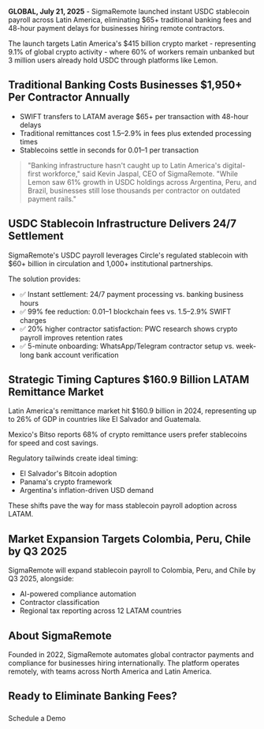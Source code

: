**GLOBAL, July 21, 2025** - SigmaRemote launched instant USDC stablecoin payroll across Latin America, eliminating $65+ traditional banking fees and 48-hour payment delays for businesses hiring remote contractors.

The launch targets Latin America's $415 billion crypto market - representing 9.1% of global crypto activity - where 60% of workers remain unbanked but 3 million users already hold USDC through platforms like Lemon.

## Traditional Banking Costs Businesses $1,950+ Per Contractor Annually

- SWIFT transfers to LATAM average $65+ per transaction with 48-hour delays
- Traditional remittances cost 1.5–2.9% in fees plus extended processing times
- Stablecoins settle in seconds for $0.01–$1 per transaction

> "Banking infrastructure hasn't caught up to Latin America's digital-first workforce," said Kevin Jaspal, CEO of SigmaRemote.
> "While Lemon saw 61% growth in USDC holdings across Argentina, Peru, and Brazil, businesses still lose thousands per contractor on outdated payment rails."

## USDC Stablecoin Infrastructure Delivers 24/7 Settlement

SigmaRemote's USDC payroll leverages Circle's regulated stablecoin with $60+ billion in circulation and 1,000+ institutional partnerships.

The solution provides:

- ✅ Instant settlement: 24/7 payment processing vs. banking business hours
- ✅ 99% fee reduction: $0.01–$1 blockchain fees vs. 1.5–2.9% SWIFT charges
- ✅ 20% higher contractor satisfaction: PWC research shows crypto payroll improves retention rates
- ✅ 5-minute onboarding: WhatsApp/Telegram contractor setup vs. week-long bank account verification

## Strategic Timing Captures $160.9 Billion LATAM Remittance Market

Latin America's remittance market hit $160.9 billion in 2024, representing up to 26% of GDP in countries like El Salvador and Guatemala.

Mexico's Bitso reports 68% of crypto remittance users prefer stablecoins for speed and cost savings.

Regulatory tailwinds create ideal timing:

- <span class="fi fi-sv"></span> El Salvador's Bitcoin adoption
- <span class="fi fi-pa"></span> Panama's crypto framework
- <span class="fi fi-ar"></span> Argentina's inflation-driven USD demand

These shifts pave the way for mass stablecoin payroll adoption across LATAM.

## Market Expansion Targets Colombia, Peru, Chile by Q3 2025

SigmaRemote will expand stablecoin payroll to Colombia, Peru, and Chile by Q3 2025, alongside:

- AI-powered compliance automation
- Contractor classification
- Regional tax reporting across 12 LATAM countries

## About SigmaRemote

Founded in 2022, SigmaRemote automates global contractor payments and compliance for businesses hiring internationally. The platform operates remotely, with teams across North America and Latin America.

<h2 style="margin-bottom: 1.5rem;">Ready to Eliminate Banking Fees?</h2>

<a href="/contact" class="rounded-full bg-[hsl(64,83%,65%)] px-6 py-3 text-[15px] font-semibold text-black hover:shadow-[0_6px_24px_rgba(0,0,0,0.12)] mb-8" style="text-decoration: none;">Schedule a Demo</a>
